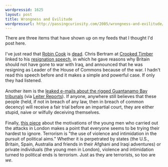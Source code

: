 ```yaml
--- 
wordpressid: 1625
layout: post
title: Wrongness and Evilitude
wordpressurl: http://passingcuriosity.com/2005/wrongness-and-evilitude/
---
```

There are three items that have shown up on my feeds that I thought I'd post here.<br /><br />I've just read that <a href="http://www.robincook.org.uk/">Robin Cook</a> is <a href="http://news.bbc.co.uk/1/hi/uk/4127654.stm">dead</a>. Chris Bertram at <a href="http://crookedtimber.org/2005/08/06/robin-cook-is-dead/">Crooked Timber</a> linked to his <a href="http://www.robincook.org.uk/cook/rc_press.asp#article8">resignation speech</a>, in which he gave reasons why Britain should not have gone to war with Iraq, and announced that he was resigning as Leader of the House of Commons because of the war. I hadn't read this speech before and it makes a simple and powerful case. If only they had listened.<br /><br />Another item is the <a href="http://www.abc.net.au/news/newsitems/200508/s1426797.htm">leaked e-mails about the rigged Guantanamo Bay tribunals</a> (via <a href="http://leiterreports.typepad.com/blog/2005/08/gitmo_terrorism_1.html">Leiter Reports</a>). If anyone, anywhere still believes that these people (held, if not in breach of any law, then in breach of common decency) will receive a fair trial before an impartial court, they are either stupid, naive or wilfully deceiving themselves.<br /><br />Finally, <a href="http://www.chron.com/cs/CDA/printstory.mpl/editorial/outlook/3293645">this piece</a> about the motivations of the young men who carried out the attacks in London makes a point that everyone seems to be trying their hardest to ignore. Terrorism is "the use of violence and intimidation in the pursuit of political aims." Whether it is perpetrated by  states (the U.S., Britain, Spain, Australia and friends in their Afghani and Iraqi adventures) or private individuals (the young men in London), violence and intimidation turned to political ends is terrorism. Just as they are terrorists, so too are <span style="font-style: italic;">we</span>.
